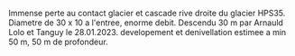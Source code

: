 Immense perte au contact glacier et cascade rive droite du glacier HPS35. Diametre de 30 x 10 a l'entree, enorme debit. Descendu 30 m par Arnauld Lolo et Tanguy le 28.01.2023. developement et denivellation estimee a min 50 m, 50 m de profondeur. 